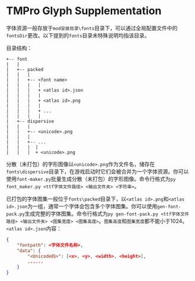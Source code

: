 
# TMPro Glyph Supplementation

字体资源一般存放于`mod安装目录\fonts`目录下，可以通过全局配置文件中的`fontsDir`更改。以下提到的`fonts`目录未特殊说明均指该目录。

目录结构：

```text
+-- font
|   |
|   +-- packed
|   |   |
|   |   +-- <font name>
|   |   |   |
|   |   |   + <atlas id>.json
|   |   |   |
|   |   |   + <atlas id>.png
|   |   |   |
|   |   |   + ...
|   |   |   |
|   +-- dispersive
|   |   |
|   |   +-- <unicode>.png
|   |   |
|   |   +-- ...
|   |   |  |
|   |   |  + <unicode>.png
```

分散（未打包）的字形图像以`<unicode>.png`作为文件名，储存在`fonts\dispersive`目录下，在游戏启动时它们会被合并为一个字体资源。你可以使用`font-maker.py`批量生成分散（未打包）的字形图像。命令行格式为`py font_maker.py <ttf字体文件路径> <输出文件夹> <字符串>`。

已打包的字体图集一般位于`fonts\packed`目录下，以`<atlas id>.png`和`<atlas id>.json`为一组，通常一个字体会包含多个字体图集。你可以使用`gen-font-pack.py`生成完整的字体图集。命令行格式为`py gen-font-pack.py <ttf字体文件路径> <输出文件夹> <图集宽度> <图集高度>`。`图集高度`和`图集宽度`都不能小于1024。
`<atlas id>.json`内容：

```json
{
    "fontpath": <字体文件名称>,
    "data": {
        "<Unicode码>": [<x>, <y>, <width>, <height>],
        ......
    }
}
```
